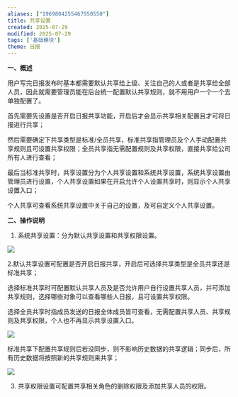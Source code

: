 ```yaml
---
aliases: ["1969804255467950550"]
title: 共享设置
created: 2025-07-29
modified: 2025-07-29
tags: ['基础模块']
theme: 日报
---
```


**一、概述**

用户写完日报发布时基本都需要默认共享给上级、关注自己的人或者是共享给全部人员，因此就需要管理员能在后台统一配置默认共享规则，就不用用户一个一个去单独配置了。

首先需要先设置是否开启日报共享功能，开启后才会显示共享相关配置且才可将日报进行共享；

然后需要确定下共享类型是标准/全员共享，标准共享指管理员及个人手动配置共享规则且可设置共享权限；全员共享指无需配置规则及共享权限，直接共享给公司所有人进行查看；

最后当标准共享时，共享设置分为个人共享设置和系统共享设置，系统共享设置由管理员进行设置，个人共享设置如果在开启允许个人设置共享时，则显示个人共享设置入口；

个人共享可查看系统共享设置中关于自己的设置，及可自定义个人共享设置。

**二、操作说明**

1. 系统共享设置：分为默认共享设置和共享权限设置。

![](https://myhelpdoc.oss-cn-heyuan.aliyuncs.com/mdimages/bee71e905a1c57344567b3031b68a925.jpg)

2.默认共享设置可配置是否开启日报共享，开启后可选择共享类型是全员共享还是标准共享；

选择标准共享时可配置默认共享人员及是否允许用户自行设置共享人员，并可添加共享规则，选择哪些对象可以查看哪些人日报，且可设置共享权限。

选择全员共享时指成员发送的日报全体成员皆可查看，无需配置共享人员、共享规则及共享权限，个人也不再显示共享设置入口。

![](https://myhelpdoc.oss-cn-heyuan.aliyuncs.com/mdimages/231c91bc3269f887e34c7772c12f1cca.jpg)

标准共享下配置共享规则后若没同步，则不影响历史数据的共享逻辑；同步后，所有历史数据将按照新的共享规则来共享；

![](https://myhelpdoc.oss-cn-heyuan.aliyuncs.com/mdimages/f65636f8d0af10b5a5c17e7b5691de2e.jpg)

3. 共享权限设置可配置共享相关角色的删除权限及添加共享人员的权限。

